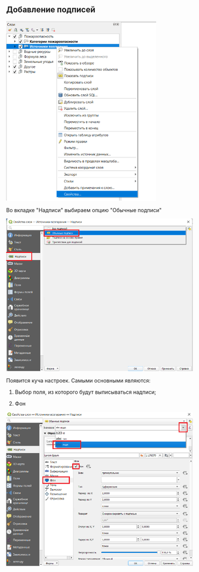 ## Добавление подписей

<img title="" src="add-captions--properties.png" alt="add-captions--properties.png" data-align="center" width="405">

Во вкладке "Надписи" выбираем опцию "Обычные подписи"

<img title="" src="add-captions--captions.png" alt="add-captions--captions.png" data-align="center" width="528">

Появится куча настроек. Самыми основными являются:

1. Выбор поля, из которого будут выписываться надписи;

2. Фон

<img title="" src="add-captions--settings.png" alt="add-captions--settings.png" data-align="center" width="576">

